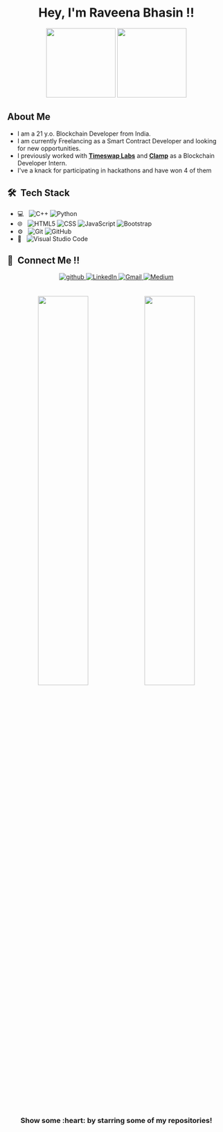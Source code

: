 <h1 align="center">Hey, I'm Raveena Bhasin !! </h1>

<p align="center"> <img src="https://octodex.github.com/images/daftpunktocat-thomas.gif" height="160px" width="160px"> <img src="https://octodex.github.com/images/daftpunktocat-guy.gif" height="160px" width="160px"> </p>


## About Me

- I am a 21 y.o. Blockchain Developer from India.
- I am currently Freelancing as a Smart Contract Developer and looking for new opportunities.
- I previously worked with [**Timeswap Labs**](https://timeswap.io/) and [**Clamp**](https://joinclamp.com/) as a Blockchain Developer Intern.
- I've a knack for participating in hackathons and have won 4 of them 


## 🛠 &nbsp;Tech Stack

- 💻 &nbsp;
  ![C++](https://img.shields.io/badge/-C++-333333?style=flat&logo=C%2B%2B&logoColor=00599C)
  ![Python](https://img.shields.io/badge/-Python-333333?style=flat&logo=python)
- 🌐 &nbsp;
  ![HTML5](https://img.shields.io/badge/-HTML5-333333?style=flat&logo=HTML5)
  ![CSS](https://img.shields.io/badge/-CSS-333333?style=flat&logo=CSS3&logoColor=1572B6)
  ![JavaScript](https://img.shields.io/badge/-JavaScript-333333?style=flat&logo=javascript)
  ![Bootstrap](https://img.shields.io/badge/-Bootstrap-333333?style=flat&logo=bootstrap&logoColor=563D7C)
- ⚙️ &nbsp;
  ![Git](https://img.shields.io/badge/-Git-333333?style=flat&logo=git)
  ![GitHub](https://img.shields.io/badge/-GitHub-333333?style=flat&logo=github)
- 🔧 &nbsp;
  ![Visual Studio Code](https://img.shields.io/badge/-Visual%20Studio%20Code-333333?style=flat&logo=visual-studio-code&logoColor=007ACC)


## 🤝 &nbsp;Connect Me !!

<p align="center">
<a href="https://github.com/RaveenaBhasin" target="_blank">
<img src=https://img.shields.io/badge/github-%2324292e.svg?&style=for-the-badge&logo=github&logoColor=white alt=github style="margin-bottom: 5px;" />
</a>
<a href="https://www.linkedin.com/in/raveena-bhasin-15b9b6200/" target="_blank">
<img alt="LinkedIn" src="https://img.shields.io/badge/linkedin%20-%230077B5.svg?&style=for-the-badge&logo=linkedin&logoColor=white"/>
</a>
<a href="mailto:raveenabhasin15@gmail.com">
<img alt="Gmail" src="https://img.shields.io/badge/Gmail-D14836?style=for-the-badge&logo=gmail&logoColor=white" />
</a>
<a href="https://raveenabhasin15.medium.com/">
<img alt="Medium" src="https://img.shields.io/badge/Medium-3e3736?style=for-the-badge&logo=medium&logoColor=white" />
</a>
</p> 
<br>

 <div align="center">
  <img width="48%" src="https://github-readme-stats.vercel.app/api?username=RaveenaBhasin&theme=radical&show_icons=true" />
  <img width="48%" src="https://github-readme-streak-stats.herokuapp.com/?user=RaveenaBhasin&theme=radical&show_icons=true" />
</div>

 <h3 align="center">Show some :heart: by starring some of my repositories! </h3> 

<br>

